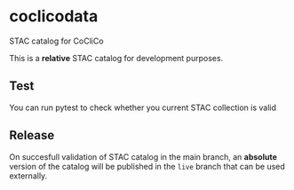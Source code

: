 # coclicodata
STAC catalog for CoCliCo 

This is a **relative** STAC catalog for development purposes.

## Test
You can run pytest to check whether you current STAC collection is valid

## Release
On succesfull validation of STAC catalog in the main branch, an **absolute** version 
of the catalog will be published in the `live` branch that can be used externally.
